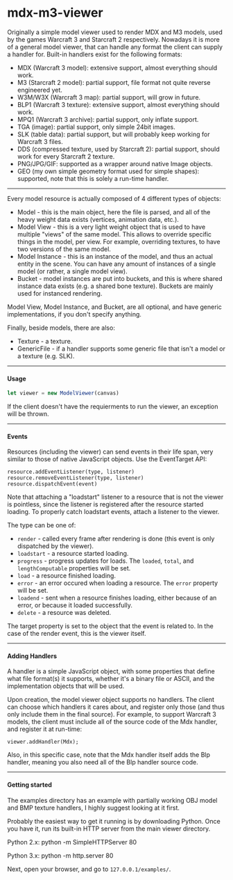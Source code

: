 mdx-m3-viewer
=============

Originally a simple model viewer used to render MDX and M3 models, used by the games Warcraft 3 and Starcraft 2 respectively. 
Nowadays it is more of a general model viewer, that can handle any format the client can supply a handler for.
Built-in handlers exist for the following formats:
* MDX (Warcraft 3 model): extensive support, almost everything should work.
* M3 (Starcraft 2 model): partial support, file format not quite reverse engineered yet.
* W3M/W3X (Warcraft 3 map): partial support, will grow in future.
* BLP1 (Warcraft 3 texture): extensive support, almost everything should work.
* MPQ1 (Warcraft 3 archive): partial support, only inflate support.
* TGA (image): partial support, only simple 24bit images.
* SLK (table data): partial support, but will probably keep working for Warcraft 3 files.
* DDS (compressed texture, used by Starcraft 2): partial support, should work for every Starcraft 2 texture.
* PNG/JPG/GIF: supported as a wrapper around native Image objects.
* GEO (my own simple geometry format used for simple shapes): supported, note that this is solely a run-time handler.

------------------------

Every model resource is actually composed of 4 different types of objects:
* Model - this is the main object, here the file is parsed, and all of the heavy weight data exists (vertices, animation data, etc.).
* Model View - this is a very light weight object that is used to have multiple "views" of the same model. This allows to override specific things in the model, per view. For example, overriding textures, to have two versions of the same model.
* Model Instance - this is an instance of the model, and thus an actual entity in the scene. You can have any amount of instances of a single model (or rather, a single model view).
* Bucket - model instances are put into buckets, and this is where shared instance data exists (e.g. a shared bone texture). Buckets are mainly used for instanced rendering.

Model View, Model Instance, and Bucket, are all optional, and have generic implementations, if you don't specify anything.

Finally, beside models, there are also:
* Texture - a texture.
* GenericFile - if a handler supports some generic file that isn't a model or a texture (e.g. SLK).

------------------------

#### Usage

```javascript
let viewer = new ModelViewer(canvas)
```

If the client doesn't have the requierments to run the viewer, an exception will be thrown.

------------------------

#### Events

Resources (including the viewer) can send events in their life span, very similar to those of native JavaScript objects.
Use the EventTarget API:

```
resource.addEventListener(type, listener)
resource.removeEventListener(type, listener)
resource.dispatchEvent(event)
```

Note that attaching a "loadstart" listener to a resource that is not the viewer is pointless, since the listener is registered after the resource started loading.
To properly catch loadstart events, attach a listener to the viewer.

The type can be one of:
* `render` - called every frame after rendering is done (this event is only dispatched by the viewer).
* `loadstart` - a resource started loading.
* `progress` - progress updates for loads. The `loaded`, `total`, and `lengthComputable` properties will be set.
* `load` - a resource finished loading.
* `error` - an error occured when loading a resource. The `error` property will be set.
* `loadend` - sent when a resource finishes loading, either because of an error, or because it loaded successfully.
* `delete` - a resource was deleted.

The target property is set to the object that the event is related to. In the case of the render event, this is the viewer itself.

------------------------

#### Adding Handlers

A handler is a simple JavaScript object, with some properties that define what file format(s) it supports, whether it's a binary file or ASCII, and the implementation objects  that will be used.

Upon creation, the model viewer object supports no handlers.
The client can choose which handlers it cares about, and register only those (and thus only include them in the final source).
For example, to support Warcraft 3 models, the client must include all of the source code of the Mdx handler, and register it at run-time:

`viewer.addHandler(Mdx);`

Also, in this specific case, note that the Mdx handler itself adds the Blp handler, meaning you also need all of the Blp handler source code.

------------------------

#### Getting started

The examples directory has an example with partially working OBJ model and BMP texture handlers, I highly suggest looking at it first.

Probably the easiest way to get it running is by downloading Python.
Once you have it, run its built-in HTTP server from the main viewer directory.

Python 2.x: python -m SimpleHTTPServer 80

Python 3.x: python -m http.server 80

Next, open your browser, and go to `127.0.0.1/examples/`.
